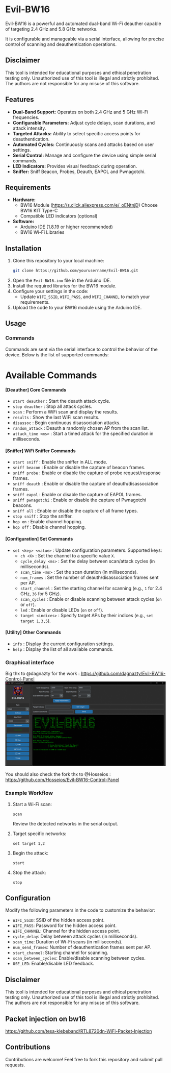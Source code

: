 # Evil-BW16

Evil-BW16 is a powerful and automated dual-band Wi-Fi deauther capable of targeting 2.4 GHz and 5.8 GHz networks. 

It is configurable and manageable via a serial interface, allowing for precise control of scanning and deauthentication operations.

## Disclaimer

This tool is intended for educational purposes and ethical penetration testing only. Unauthorized use of this tool is illegal and strictly prohibited. The authors are not responsible for any misuse of this software.

## Features

- **Dual-Band Support:** Operates on both 2.4 GHz and 5 GHz Wi-Fi frequencies.
- **Configurable Parameters:** Adjust cycle delays, scan durations, and attack intensity.
- **Targeted Attacks:** Ability to select specific access points for deauthentication.
- **Automated Cycles:** Continuously scans and attacks based on user settings.
- **Serial Control:** Manage and configure the device using simple serial commands.
- **LED Indicators:** Provides visual feedback during operation.
- **Sniffer:** Sniff Beacon, Probes, Deauth, EAPOL and Pwnagotchi.
 
## Requirements

- **Hardware:**
  - BW16 Module (https://s.click.aliexpress.com/e/_oENtnjD) Choose BW16 KIT Type-C
  - Compatible LED indicators (optional)
- **Software:**
  - Arduino IDE (1.8.19 or higher recommended)
  - BW16 Wi-Fi Libraries

## Installation

1. Clone this repository to your local machine:
   ```bash
   git clone https://github.com/yourusername/Evil-BW16.git
   ```
2. Open the `Evil-BW16.ino` file in the Arduino IDE.
3. Install the required libraries for the BW16 module.
4. Configure your settings in the code:
   - Update `WIFI_SSID`, `WIFI_PASS`, and `WIFI_CHANNEL` to match your requirements.
5. Upload the code to your BW16 module using the Arduino IDE.

## Usage

### Commands

Commands are sent via the serial interface to control the behavior of the device. Below is the list of supported commands:

# Available Commands

#### [Deauther] Core Commands
- `start deauther` : Start the deauth attack cycle.
- `stop deauther` : Stop all attack cycles.
- `scan` : Perform a WiFi scan and display the results.
- `results` : Show the last WiFi scan results.
- `disassoc` : Begin continuous disassociation attacks.
- `random_attack` : Deauth a randomly chosen AP from the scan list.
- `attack_time <ms>` : Start a timed attack for the specified duration in milliseconds.

#### [Sniffer] WiFi Sniffer Commands
- `start sniff` : Enable the sniffer in ALL mode.
- `sniff beacon` : Enable or disable the capture of beacon frames.
- `sniff probe` : Enable or disable the capture of probe request/response frames.
- `sniff deauth` : Enable or disable the capture of deauth/disassociation frames.
- `sniff eapol` : Enable or disable the capture of EAPOL frames.
- `sniff pwnagotchi` : Enable or disable the capture of Pwnagotchi beacons.
- `sniff all` : Enable or disable the capture of all frame types.
- `stop sniff` : Stop the sniffer.
- `hop on` : Enable channel hopping.
- `hop off` : Disable channel hopping.

#### [Configuration] Set Commands
- `set <key> <value>` : Update configuration parameters. Supported keys:
  - `ch <X>` : Set the channel to a specific value `X`.
  - `cycle_delay <ms>` : Set the delay between scan/attack cycles (in milliseconds).
  - `scan_time <ms>` : Set the scan duration (in milliseconds).
  - `num_frames` : Set the number of deauth/disassociation frames sent per AP.
  - `start_channel` : Set the starting channel for scanning (e.g., `1` for 2.4 GHz, `36` for 5 GHz).
  - `scan_cycles` : Enable or disable scanning between attack cycles (`on` or `off`).
  - `led` : Enable or disable LEDs (`on` or `off`).
  - `target <indices>` : Specify target APs by their indices (e.g., `set target 1,3,5`).

#### [Utility] Other Commands
- `info` : Display the current configuration settings.
- `help` : Display the list of all available commands.


### Graphical interface

Big thx to @dagnazty for the work : 
https://github.com/dagnazty/Evil-BW16-Control-Panel
<img src="./github-img/bw16.png">

You should also check the fork thx to @Hosseios :
https://github.com/Hosseios/Evil-BW16-Control-Panel

### Example Workflow

1. Start a Wi-Fi scan:
   ```
   scan
   ```
   Review the detected networks in the serial output.

2. Target specific networks:
   ```
   set target 1,2
   ```

3. Begin the attack:
   ```
   start
   ```

4. Stop the attack:
   ```
   stop
   ```

## Configuration

Modify the following parameters in the code to customize the behavior:

- `WIFI_SSID`: SSID of the hidden access point.
- `WIFI_PASS`: Password for the hidden access point.
- `WIFI_CHANNEL`: Channel for the hidden access point.
- `cycle_delay`: Delay between attack cycles (in milliseconds).
- `scan_time`: Duration of Wi-Fi scans (in milliseconds).
- `num_send_frames`: Number of deauthentication frames sent per AP.
- `start_channel`: Starting channel for scanning.
- `scan_between_cycles`: Enable/disable scanning between cycles.
- `USE_LED`: Enable/disable LED feedback.

## Disclaimer

This tool is intended for educational purposes and ethical penetration testing only. Unauthorized use of this tool is illegal and strictly prohibited. The authors are not responsible for any misuse of this software.

## Packet injection on bw16 

https://github.com/tesa-klebeband/RTL8720dn-WiFi-Packet-Injection

## Contributions

Contributions are welcome! Feel free to fork this repository and submit pull requests.
